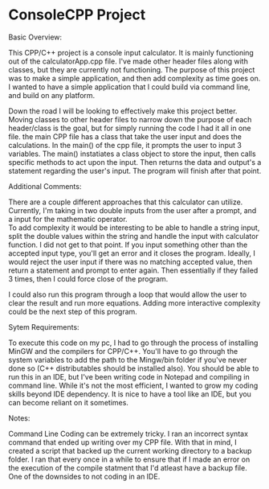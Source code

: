 # ConsoleCPP Project

Basic Overview:

This CPP/C++ project is a console input calculator.  It is mainly functioning out of the calculatorApp.cpp file.  I've made other header files along with classes, but they are currently not functioning.
The purpose of this project was to make a simple application, and then add complexity as time goes on.  I wanted to have a simple application that I could build via command line, and build on any platform.

Down the road I will be looking to effectively make this project better.  Moving classes to other header files to narrow down the purpose of each header/class is the goal, but for simply running the code I had it all in one file.
the main CPP file has a class that take the user input and does the calculations.  In the main() of the cpp file, it prompts the user to input 3 variables.  The main() instatiates a class object to store the input, then calls specific
methods to act upon the input.  Then returns the data and output's a statement regarding the user's input.  The program will finish after that point.

Additional Comments:

There are a couple different approaches that this calculator can utilize.  Currently, I'm taking in two double inputs from the user after a prompt, and a input for the mathematic operator.  
To add complexity it would be interesting to be able to handle a string input, split the double values within the string and handle the input with calculator function.
I did not get to that point.  If you input something other than the accepted input type, you'll get an error and it closes the program.  Ideally, I would reject the user input if there was no matching
accepted value, then return a statement and prompt to enter again.  Then essentially if they failed 3 times, then I could force close of the program.

I could also run this program through a loop that would allow the user to clear the result and run more equations.
Adding more interactive complexity could be the next step of this program.


Sytem Requirements:


To execute this code on my pc, I had to go through the process of installing MinGW and the compilers for CPP/C++.  You'll have to go through the system variables to add the path to the Mingw/bin folder if you've never done so (C++ distributables should be installed also).
You should be able to run this in an IDE, but I've been writing code in Notepad and compiling in command line.  While it's not the most efficient, I wanted to grow my coding skills beyond IDE dependency.  It is nice to have a tool
like an IDE, but you can become reliant on it sometimes.


Notes:

Command Line Coding can be extremely tricky.  I ran an incorrect syntax command that ended up writing over my CPP file.  With that in mind, I created a script that backed up the current working directory to a backup folder.
I ran that every once in a while to ensure that if I made an error on the execution of the compile statment that I'd atleast have a backup file.  One of the downsides to not coding in an IDE.
